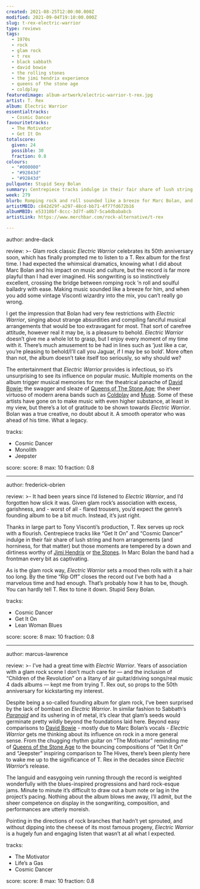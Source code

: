 ```yaml
---
created: 2021-08-25T12:00:00.000Z
modified: 2021-09-04T19:10:00.000Z
slug: t-rex-electric-warrior
type: reviews
tags:
  - 1970s
  - rock
  - glam rock
  - t rex
  - black sabbath
  - david bowie
  - the rolling stones
  - the jimi hendrix experience
  - queens of the stone age
  - coldplay
featuredimage: album-artwork/electric-warrior-t-rex.jpg
artist: T. Rex
album: Electric Warrior
essentialtracks:
  - Cosmic Dancer
favouritetracks:
  - The Motivator
  - Get It On
totalscore:
  given: 24
  possible: 30
  fraction: 0.8
colours:
  - "#000000"
  - "#92843d"
  - "#92843d"
pullquote: Stupid Sexy Bolan
summary: Centrepiece tracks indulge in their fair share of lush string and horn arrangements (and horniness, for that matter) but those moments are tempered by a down and dirtiness worthy of Jimi Hendrix or the Stones. In Marc Bolan the band had a frontman every bit as captivating.
week: 279
blurb: Romping rock and roll sounded like a breeze for Marc Bolan, and when you add some vintage Visconti wizardry into the mix, you can’t really go wrong.
artistMBID: c842d29f-a297-48cd-bb71-4f77fd672b16
albumMBID: e53310bf-8ccc-3d7f-a0b7-5ca4dbababcb
artistLink: https://www.merchbar.com/rock-alternative/t-rex

---
```

author: andre-dack

review: >-
  Glam rock classic _Electric Warrior_ celebrates its 50th anniversary soon, which has finally prompted me to listen to a T. Rex album for the first time. I had expected the whimsical dramatics, knowing what I did about Marc Bolan and his impact on music and culture, but the record is far more playful than I had ever imagined. His songwriting is so instinctively excellent, crossing the bridge between romping rock ’n roll and soulful balladry with ease. Making music sounded like a breeze for him, and when you add some vintage Visconti wizardry into the mix, you can’t really go wrong.

  I get the impression that Bolan had very few restrictions with _Electric Warrior_, singing about strange absurdities and compiling fanciful musical arrangements that would be too extravagant for most. That sort of carefree attitude, however real it may be, is a pleasure to behold. _Electric Warrior_ doesn’t give me a whole lot to grasp, but I enjoy every moment of my time with it. There’s much amusement to be had in lines such as ’just like a car, you’re pleasing to behold/I’ll call you Jaguar, if I may be so bold’. More often than not, the album doesn’t take itself too seriously, so why should we?

  The entertainment that _Electric Warrior_ provides is infectious, so it’s unsurprising to see its influence on popular music. Multiple moments on the album trigger musical memories for me: the theatrical panache of [David Bowie](/reviews/david-bowie-hunky-dory/); the swagger and sleaze of [Queens of The Stone Age](/reviews/queens-of-the-stone-age-like-clockwork/); the sheer virtuoso of modern arena bands such as [Coldplay](/reviews/coldplay-parachutes/) and [Muse](/reviews/muse-origin-of-symmetry/). Some of these artists have gone on to make music with even higher substance, at least in my view, but there’s a lot of gratitude to be shown towards _Electric Warrior_. Bolan was a true creative, no doubt about it. A smooth operator who was ahead of his time. What a legacy.

tracks:
  - Cosmic Dancer
  - Monolith
  - Jeepster

score:
  score: 8
  max: 10
  fraction: 0.8

---

author: frederick-obrien

review: >-
  It had been years since I’d listened to _Electric Warrior_, and I’d forgotten how slick it was. Given glam rock’s association with excess, garishness, and - worst of all - flared trousers, you’d expect the genre’s founding album to be a bit much. Instead, it’s just right.

  Thanks in large part to Tony Visconti’s production, T. Rex serves up rock with a flourish. Centrepiece tracks like “Get It On” and “Cosmic Dancer” indulge in their fair share of lush string and horn arrangements (and horniness, for that matter) but those moments are tempered by a down and dirtiness worthy of [Jimi Hendrix](/reviews/the-jimi-hendrix-experience-electric-ladyland/) or [the Stones](/reviews/the-rolling-stones-let-it-bleed/). In Marc Bolan the band had a frontman every bit as captivating.

  As is the glam rock way, _Electric Warrior_ sets a mood then rolls with it a hair too long. By the time “Rip Off” closes the record out I’ve both had a marvelous time and had enough. That’s probably how it has to be, though. You can hardly tell T. Rex to tone it down. Stupid Sexy Bolan.

tracks:
  - Cosmic Dancer
  - Get It On
  - Lean Woman Blues

score:
  score: 8
  max: 10
  fraction: 0.8

---

author: marcus-lawrence

review: >-
  I’ve had a great time with _Electric Warrior_. Years of association with a glam rock scene I don’t much care for — and the inclusion of “Children of the Revolution” on a litany of air guitar/driving songs/real music 4 dads albums — kept me from trying T. Rex out, so props to the 50th anniversary for kickstarting my interest.

  Despite being a so-called founding album for glam rock, I’ve been surprised by the lack of bombast on _Electric Warrior_. In similar fashion to Sabbath’s [_Paranoid_](/reviews/black-sabbath-paranoid/) and its ushering in of metal, it’s clear that glam’s seeds would germinate pretty wildly beyond the foundations laid here. Beyond easy comparisons to [David Bowie](/reviews/david-bowie-low/) - mostly due to Marc Bolan’s vocals - _Electric Warrior_ gets me thinking about its influence on rock in a more general sense. From the chugging rhythm guitar on “The Motivator” reminding me of [Queens of the Stone Age](/reviews/queens-of-the-stone-age-queens-of-the-stone-age/) to the bouncing compositions of “Get It On” and “Jeepster” inspiring comparison to The Hives, there’s been plenty here to wake me up to the significance of T. Rex in the decades since _Electric Warrior_’s release.

  The languid and easygoing vein running through the record is weighted wonderfully with the blues-inspired progressions and hard rock-esque jams. Minute to minute it’s difficult to draw out a bum note or lag in the project’s pacing. Nothing about the album blows me away, I’ll admit, but the sheer competence on display in the songwriting, composition, and performances are utterly moreish. 
  
  Pointing in the directions of rock branches that hadn’t yet sprouted, and without dipping into the cheese of its most famous progeny, _Electric Warrior_ is a hugely fun and engaging listen that wasn’t at all what I expected.

tracks:
  - The Motivator
  - Life’s a Gas
  - Cosmic Dancer

score:
  score: 8
  max: 10
  fraction: 0.8
